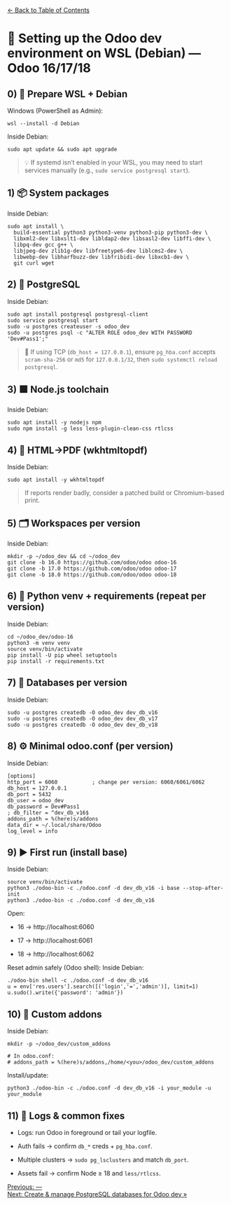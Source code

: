 [← Back to Table of Contents](../README.md#table-of-contents)

# 🐧 Setting up the Odoo dev environment on WSL (Debian) — Odoo 16/17/18

## 0) 🧰 Prepare WSL + Debian
Windows (PowerShell as Admin):
```
wsl --install -d Debian
```

Inside Debian:
```
sudo apt update && sudo apt upgrade
```
>💡 If systemd isn’t enabled in your WSL, you may need to start services manually (e.g., `sudo service postgresql start`).

## 1) 📦 System packages
Inside Debian:
```
sudo apt install \
  build-essential python3 python3-venv python3-pip python3-dev \
  libxml2-dev libxslt1-dev libldap2-dev libsasl2-dev libffi-dev \
  libpq-dev gcc g++ \
  libjpeg-dev zlib1g-dev libfreetype6-dev liblcms2-dev \
  libwebp-dev libharfbuzz-dev libfribidi-dev libxcb1-dev \
  git curl wget
```
## 2) 🐘 PostgreSQL
Inside Debian:
```
sudo apt install postgresql postgresql-client
sudo service postgresql start
sudo -u postgres createuser -s odoo_dev
sudo -u postgres psql -c "ALTER ROLE odoo_dev WITH PASSWORD 'Dev#Pass1';"
```
>🔐 If using TCP (`db_host = 127.0.0.1`), ensure `pg_hba.conf` accepts `scram-sha-256` or `md5` for `127.0.0.1/32`, then `sudo systemctl reload postgresql`.

## 3) 🟩 Node.js toolchain
Inside Debian:
```
sudo apt install -y nodejs npm
sudo npm install -g less less-plugin-clean-css rtlcss
```
## 4) 📄 HTML→PDF (wkhtmltopdf)
Inside Debian:
```
sudo apt install -y wkhtmltopdf
```
>If reports render badly, consider a patched build or Chromium-based print.

## 5) 🗂️ Workspaces per version
Inside Debian:
```
mkdir -p ~/odoo_dev && cd ~/odoo_dev
git clone -b 16.0 https://github.com/odoo/odoo odoo-16
git clone -b 17.0 https://github.com/odoo/odoo odoo-17
git clone -b 18.0 https://github.com/odoo/odoo odoo-18
```
## 6) 🐍 Python venv + requirements (repeat per version)
Inside Debian:
```
cd ~/odoo_dev/odoo-16
python3 -m venv venv
source venv/bin/activate
pip install -U pip wheel setuptools
pip install -r requirements.txt
```
## 7) 🧱 Databases per version
Inside Debian:
```
sudo -u postgres createdb -O odoo_dev dev_db_v16
sudo -u postgres createdb -O odoo_dev dev_db_v17
sudo -u postgres createdb -O odoo_dev dev_db_v18
```
## 8) ⚙️ Minimal odoo.conf (per version)
Inside Debian:
```
[options]
http_port = 6060           ; change per version: 6060/6061/6062
db_host = 127.0.0.1
db_port = 5432
db_user = odoo_dev
db_password = Dev#Pass1
; db_filter = ^dev_db_v16$
addons_path = %(here)s/addons
data_dir = ~/.local/share/Odoo
log_level = info
```
## 9) ▶️ First run (install base)
Inside Debian:
```
source venv/bin/activate
python3 ./odoo-bin -c ./odoo.conf -d dev_db_v16 -i base --stop-after-init
python3 ./odoo-bin -c ./odoo.conf -d dev_db_v16
```
Open:

* 16 → http://localhost:6060

* 17 → http://localhost:6061

* 18 → http://localhost:6062

Reset admin safely (Odoo shell):
Inside Debian:
```
./odoo-bin shell -c ./odoo.conf -d dev_db_v16
u = env['res.users'].search([('login','=','admin')], limit=1)
u.sudo().write({'password': 'admin'})
```

## 10) 🧩 Custom addons
Inside Debian:
```
mkdir -p ~/odoo_dev/custom_addons

# In odoo.conf:
# addons_path = %(here)s/addons,/home/<you>/odoo_dev/custom_addons
```
Install/update:
```
python3 ./odoo-bin -c ./odoo.conf -d dev_db_v16 -i your_module -u your_module
```

## 11) 🔎 Logs & common fixes
* Logs: run Odoo in foreground or tail your logfile.

* Auth fails → confirm `db_*` creds + `pg_hba.conf`.

* Multiple clusters → `sudo pg_lsclusters` and match `db_port`.

* Assets fail → confirm Node ≥ 18 and `less/rtlcss`.

[Previous: —]( )                                                                                                                                                     
[Next: Create & manage PostgreSQL databases for Odoo dev »](02-create-manage-postgres-odoo.md)
